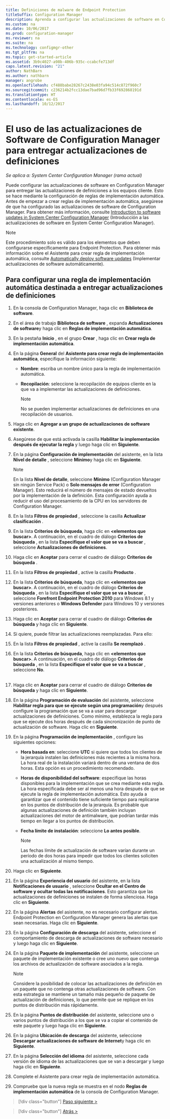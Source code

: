```yaml
---
title: Definiciones de malware de Endpoint Protection
titleSuffix: Configuration Manager
description: Aprenda a configurar las actualizaciones de software en Configuration Manager para entregar las actualizaciones de definiciones a los equipos cliente.
ms.custom: na
ms.date: 10/06/2017
ms.prod: configuration-manager
ms.reviewer: na
ms.suite: na
ms.technology: configmgr-other
ms.tgt_pltfrm: na
ms.topic: get-started-article
ms.assetid: 3b9c4027-a98b-406b-935c-ccabcfe713df
caps.latest.revision: "21"
author: NathBarn
ms.author: nathbarn
manager: angrobe
ms.openlocfilehash: cf488babe28267c2438e03fa94c514c872f960c7
ms.sourcegitcommit: c236214b2fcc13dae7bad96d7fb33f692868191d
ms.translationtype: HT
ms.contentlocale: es-ES
ms.lasthandoff: 10/12/2017
---
```

#  <a name="using-configuration-manager-software-updates-to-deliver-definition-updates"></a>El uso de las actualizaciones de Software de Configuration Manager para entregar actualizaciones de definiciones

*Se aplica a: System Center Configuration Manager (rama actual)*


 Puede configurar las actualizaciones de software en Configuration Manager para entregar las actualizaciones de definiciones a los equipos cliente. Esto se hace mediante la configuración de reglas de implementación automática. Antes de empezar a crear reglas de implementación automática, asegúrese de que ha configurado las actualizaciones de software de Configuration Manager. Para obtener más información, consulte [Introduction to software updates in System Center Configuration Manager](/sccm/sum/understand/software-updates-introduction) (Introducción a las actualizaciones de software en System Center Configuration Manager).

> [!NOTE]
>  Este procedimiento solo es válido para los elementos que deben configurarse específicamente para Endpoint Protection. Para obtener más información sobre el Asistente para crear regla de implementación automática, consulte [Automatically deploy software updates](/sccm/sum/deploy-use/automatically-deploy-software-updates) (Implementar actualizaciones de software automáticamente).

## <a name="to-configure-an-automatic-deployment-rule-to-deliver-definition-updates"></a>Para configurar una regla de implementación automática destinada a entregar actualizaciones de definiciones

1.  En la consola de Configuration Manager, haga clic en **Biblioteca de software**.

2.  En el área de trabajo **Biblioteca de software** , expanda **Actualizaciones de software**y haga clic en **Reglas de implementación automática**.

3.  En la pestaña **Inicio** , en el grupo **Crear** , haga clic en **Crear regla de implementación automática**.

4.  En la página **General** del **Asistente para crear regla de implementación automática**, especifique la información siguiente:

    -   **Nombre**: escriba un nombre único para la regla de implementación automática.

    -   **Recopilación**: seleccione la recopilación de equipos cliente en la que va a implementar las actualizaciones de definiciones.

        > [!NOTE]
        >  No se pueden implementar actualizaciones de definiciones en una recopilación de usuarios.

5.  Haga clic en **Agregar a un grupo de actualizaciones de software existente**.

6.  Asegúrese de que está activada la casilla  **Habilitar la implementación después de ejecutar la regla** y luego haga clic en **Siguiente**.

7.  En la página **Configuración de implementación** del asistente, en la lista **Nivel de detalle** , seleccione **Mínimo**y haga clic en **Siguiente**.

    > [!NOTE]
    >  En la lista **Nivel de detalle**, seleccione **Mínimo** (Configuration Manager sin ningún Service Pack) o **Solo mensajes de error** (Configuration Manager). Esto reducirá el número de mensajes de estado devueltos por la implementación de la definición. Esta configuración ayuda a reducir el uso del procesamiento de la CPU en los servidores de Configuration Manager.

8.  En la lista **Filtros de propiedad** , seleccione la casilla **Actualizar clasificación** .

9. En la lista **Criterios de búsqueda**, haga clic en **<elementos que buscar\>**. A continuación, en el cuadro de diálogo **Criterios de búsqueda** , en la lista **Especifique el valor que se va a buscar** , seleccione **Actualizaciones de definiciones**.

10. Haga clic en **Aceptar** para cerrar el cuadro de diálogo **Criterios de búsqueda** .

11. En la lista **Filtros de propiedad** , active la casilla **Producto** .

12. En la lista **Criterios de búsqueda**, haga clic en **<elementos que buscar\>**. A continuación, en el cuadro de diálogo **Criterios de búsqueda** , en la lista **Especifique el valor que se va a buscar** , seleccione **Forefront Endpoint Protection 2010** para Windows 8.1 y versiones anteriores o **Windows Defender** para Windows 10 y versiones posteriores.

13. Haga clic en **Aceptar** para cerrar el cuadro de diálogo **Criterios de búsqueda** y haga clic en **Siguiente**.

14. Si quiere, puede filtrar las actualizaciones reemplazadas.   Para ello:
  1.  En la lista **Filtros de propiedad** , active la casilla **Se reemplazó** .
  2.  En la lista **Criterios de búsqueda**, haga clic en **<elementos que buscar\>**. A continuación, en el cuadro de diálogo **Criterios de búsqueda** , en la lista **Especifique el valor que se va a buscar** , seleccione **No**.  <br><br>

15. Haga clic en **Aceptar** para cerrar el cuadro de diálogo **Criterios de búsqueda** y haga clic en **Siguiente**.

16. En la página **Programación de evaluación** del asistente, seleccione **Habilitar regla para que se ejecute según una programación**y después configure la programación que se va a usar para descargar actualizaciones de definiciones. Como mínimo, establezca la regla para que se ejecute dos horas después de cada sincronización de punto de actualización de software. Haga clic en **Siguiente**.

17. En la página **Programación de implementación** , configure las siguientes opciones:

    -   **Hora basada en**: seleccione **UTC** si quiere que todos los clientes de la jerarquía instalen las definiciones más recientes a la misma hora. La hora real de la instalación variará dentro de una ventana de dos horas. Esta opción es un procedimiento recomendado.

    -   **Horas de disponibilidad del software**: especifique las horas disponibles para la implementación que se crea mediante esta regla. La hora especificada debe ser al menos una hora después de que se ejecute la regla de implementación automática. Esto ayuda a garantizar que el contenido tiene suficiente tiempo para replicarse en los puntos de distribución de la jerarquía. Es probable que algunas actualizaciones de definición también incluyan actualizaciones del motor de antimalware, que podrían tardar más tiempo en llegar a los puntos de distribución.

    -   **Fecha límite de instalación**: seleccione **Lo antes posible**.

        > [!NOTE]
        >  Las fechas límite de actualización de software varían durante un período de dos horas para impedir que todos los clientes soliciten una actualización al mismo tiempo.

18. Haga clic en **Siguiente**.

19. En la página **Experiencia del usuario** del asistente, en la lista **Notificaciones de usuario** , seleccione **Ocultar en el Centro de software y ocultar todas las notificaciones**.   Esto garantiza que las actualizaciones de definiciones se instalen de forma silenciosa. Haga clic en **Siguiente**.

20. En la página **Alertas** del asistente, no es necesario configurar alertas. Endpoint Protection en Configuration Manager genera las alertas que sean necesarias. Haga clic en **Siguiente**.

21. En la página **Configuración de descarga** del asistente, seleccione el comportamiento de descarga de actualizaciones de software necesario y luego haga clic en **Siguiente**.

22. En la página **Paquete de implementación** del asistente, seleccione un paquete de implementación existente o cree uno nuevo que contenga los archivos de actualización de software asociados a la regla.

    > [!NOTE]
    >  Considere la posibilidad de colocar las actualizaciones de definición en un paquete que no contenga otras actualizaciones de software. Con esta estrategia se mantiene un tamaño más pequeño de paquete de actualización de definiciones, lo que permite que se replique en los puntos de distribución más rápidamente.

23. En la página **Puntos de distribución** del asistente, seleccione uno o varios puntos de distribución a los que se va a copiar el contenido de este paquete y luego haga clic en **Siguiente**.

24. En la página **Ubicación de descarga** del asistente, seleccione **Descargar actualizaciones de software de Internet**y haga clic en **Siguiente**.

25. En la página **Selección del idioma** del asistente, seleccione cada versión de idioma de las actualizaciones que se van a descargar y luego haga clic en **Siguiente**.

26. Complete el Asistente para crear regla de implementación automática.

27. Compruebe que la nueva regla se muestra en el nodo **Reglas de implementación automática** de la consola de Configuration Manager.


> [!div class="button"]
[Paso siguiente >](endpoint-antimalware-policies.md)

> [!div class="button"]
[Atrás >](endpoint-configure-alerts.md)

